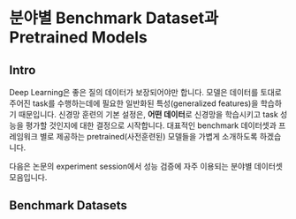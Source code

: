 # 분야별 Benchmark Dataset과 Pretrained Models

## Intro

Deep Learning은 좋은 질의 데이터가 보장되어야만 합니다. 모델은 데이터를 토대로 주어진 task를 수행하는데에 필요한 일반화된 특성(generalized features)을 학습하기 때문입니다. 신경망 훈련의 기본 설정은, **어떤 데이터**로 신경망을 학습시키고 task 성능을 평가할 것인지에 대한 결정으로 시작합니다. 대표적인 benchmark 데이터셋과 프레임워크 별로 제공하는 pretrained(사전훈련된) 모델들을 가볍게 소개하도록 하겠습니다.

다음은 논문의 experiment session에서 성능 검증에 자주 이용되는 분야별 데이터셋 모음입니다.

## Benchmark Datasets

